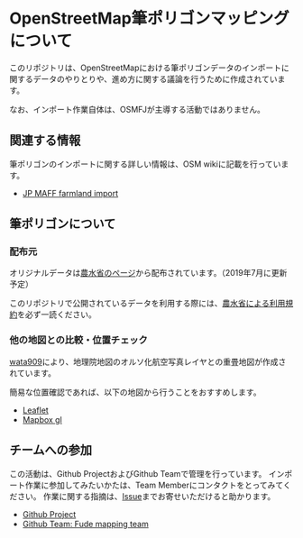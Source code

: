 # OpenStreetMap筆ポリゴンマッピングについて
このリポジトリは、OpenStreetMapにおける筆ポリゴンデータのインポートに関するデータのやりとりや、進め方に関する議論を行うために作成されています。

なお、インポート作業自体は、OSMFJが主導する活動ではありません。

## 関連する情報
筆ポリゴンのインポートに関する詳しい情報は、OSM wikiに記載を行っています。

* [JP MAFF farmland import](https://wiki.openstreetmap.org/wiki/JA:Import/Catalogue/JP_MAFF_farmland_import)

## 筆ポリゴンについて
### 配布元
オリジナルデータは[農水省のページ](http://www.maff.go.jp/j/tokei/porigon/index.html)から配布されています。（2019年7月に更新予定）

このリポジトリで公開されているデータを利用する際には、[農水省による利用規約](http://www.maff.go.jp/j/tokei/porigon/attach/pdf/index-13.pdf)を必ず一読ください。

### 他の地図との比較・位置チェック
[wata909](https://github.com/wata909)により、地理院地図のオルソ化航空写真レイヤとの重畳地図が作成されています。

簡易な位置確認であれば、以下の地図から行うことをおすすめします。

* [Leaflet](https://wata909.github.io/maff_fude_z16/)
* [Mapbox gl](https://wata909.github.io/balzac/)

## チームへの参加
この活動は、Github ProjectおよびGithub Teamで管理を行っています。
インポート作業に参加してみたいかたは、Team Memberにコンタクトをとってみてください。
作業に関する指摘は、[Issue](https://github.com/osmfj/farmland_fude_mapping/issues)までお寄せいただけると助かります。

* [Github Project](https://github.com/orgs/osmfj/projects/1)
* [Github Team: Fude mapping team](https://github.com/orgs/osmfj/teams/fude-mapping-team)
